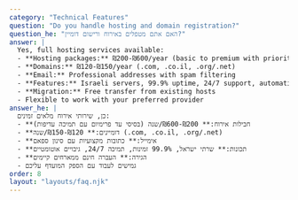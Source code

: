 ```yaml
---
category: "Technical Features"
question: "Do you handle hosting and domain registration?"
question_he: "האם אתם מטפלים באירוח ורישום דומיין?"
answer: |
  Yes, full hosting services available:
  - **Hosting packages:** ₪200-₪600/year (basic to premium with priority support)
  - **Domains:** ₪120-₪150/year (.com, .co.il, .org/.net)
  - **Email:** Professional addresses with spam filtering
  - **Features:** Israeli servers, 99.9% uptime, 24/7 support, automatic backups
  - **Migration:** Free transfer from existing hosts
  - Flexible to work with your preferred provider
answer_he: |
  כן, שירותי אירוח מלאים זמינים:
  - **חבילות אירוח:** ₪200-₪600/שנה (בסיסי עד פרימיום עם תמיכה עדיפות)
  - **דומיינים:** ₪120-₪150/שנה (.com, .co.il, .org/.net)
  - **אימייל:** כתובות מקצועיות עם סינון ספאם
  - **תכונות:** שרתי ישראל, 99.9% זמינות, תמיכה 24/7, גיבויים אוטומטיים
  - **הגירה:** העברה חינם ממארחים קיימים
  - גמישים לעבוד עם הספק המועדף עליכם
order: 8
layout: "layouts/faq.njk"
---
```

